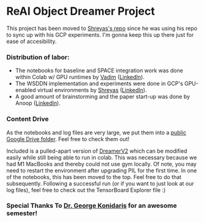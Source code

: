 # ReAI Object Dreamer Project

This project has been moved to [Shreyas's repo](https://github.com/ShreyasRaman-01/CS2951X_Final_Project) since he was using his repo to sync up with his GCP experiments. I'm gonna keep this up there just for ease of accesibility. 

### Distribution of labor: 
- The notebooks for baseline and SPACE integration work was done within Colab w/ GPU runtimes by [Vadim](https://github.com/VKudlay) ([LinkedIn](https://www.linkedin.com/in/vadim-kudlay/)). 
- The WSDDN implementation and experiments were done in GCP's GPU-enabled virtual environments by [Shreyas](https://github.com/ShreyasRaman-01) ([LinkedIn](https://www.linkedin.com/in/shreyas-raman-167a2a142)).
- A good amount of brainstorming and the paper start-up was done by Anoop ([LinkedIn](https://www.linkedin.com/in/anoop-reddi-b5873ba5)).

### Content Drive
As the notebooks and log files are very large, we put them into a [public Google Drive folder](https://drive.google.com/drive/folders/1_mKAnqVkWnYuUojFn89AQw1QLfkP0Kqc?usp=sharing). Feel free to check them out! 

Included is a pulled-apart version of [DreamerV2](https://github.com/danijar/dreamerv2) which can be modified easily while still being able to run in colab. This was necessary because we had M1 MacBooks and thereby could not use gym locally. Of note, you may need to restart the environment after upgrading PIL for the first time. In one of the notebooks, this has been moved to the top. Feel free to do that subsequently. Following a successful run (or if you want to just look at our log files), feel free to check out the TensorBoard Explorer file :)

### Special Thanks To [Dr. George Konidaris](https://cs.brown.edu/people/gdk/) for an awesome semester!
